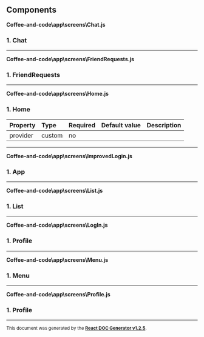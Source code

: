Components
----------

**Coffee-and-code\app\screens\Chat.js**

### 1. Chat




-----
**Coffee-and-code\app\screens\FriendRequests.js**

### 1. FriendRequests




-----
**Coffee-and-code\app\screens\Home.js**

### 1. Home




Property | Type | Required | Default value | Description
:--- | :--- | :--- | :--- | :---
provider|custom|no||
-----
**Coffee-and-code\app\screens\ImprovedLogin.js**

### 1. App




-----
**Coffee-and-code\app\screens\List.js**

### 1. List




-----
**Coffee-and-code\app\screens\LogIn.js**

### 1. Profile




-----
**Coffee-and-code\app\screens\Menu.js**

### 1. Menu




-----
**Coffee-and-code\app\screens\Profile.js**

### 1. Profile




-----

<sub>This document was generated by the <a href="https://github.com/marborkowski/react-doc-generator" target="_blank">**React DOC Generator v1.2.5**</a>.</sub>
